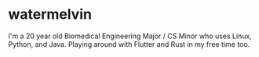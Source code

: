 # watermelvin
I'm a 20 year old Biomedical Engineering Major / CS Minor who uses Linux, Python, and Java. Playing around with Flutter and Rust in my free time too.
